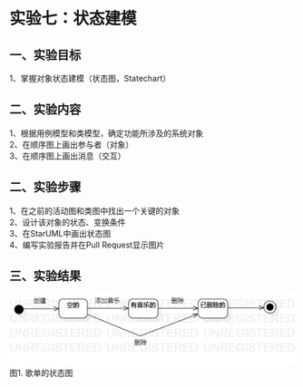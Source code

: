 # 实验七：状态建模

## 一、实验目标

1、掌握对象状态建模（状态图，Statechart）      

## 二、实验内容

1、根据用例模型和类模型，确定功能所涉及的系统对象   
2、在顺序图上画出参与者（对象）   
3、在顺序图上画出消息（交互）   

## 二、实验步骤

1、在之前的活动图和类图中找出一个关键的对象   
2、设计该对象的状态、变换条件   
3、在StarUML中画出状态图   
4、编写实验报告并在Pull Request显示图片      

## 三、实验结果
  
![ST1](./lab7-ST1.jpg)  
图1. 歌单的状态图   
